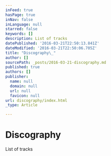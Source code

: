 ```yaml
---
inFeed: true
hasPage: true
inNav: false
inLanguage: null
starred: false
keywords: []
description: List of tracks
datePublished: '2016-03-21T22:50:13.841Z'
dateModified: '2016-03-21T22:50:06.705Z'
title: "Discography\_"
author: []
sourcePath: _posts/2016-03-21-discography.md
published: true
authors: []
publisher:
  name: null
  domain: null
  url: null
  favicon: null
url: discography/index.html
_type: Article

---
```

# Discography 

List of tracks